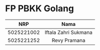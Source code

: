 # FP PBKK Golang

|  NRP       | Nama                 |
|:----------:|:--------------------:|
| 5025221002 | Iftala Zahri Sukmana |
| 5025221252 | Revy Pramana         |
